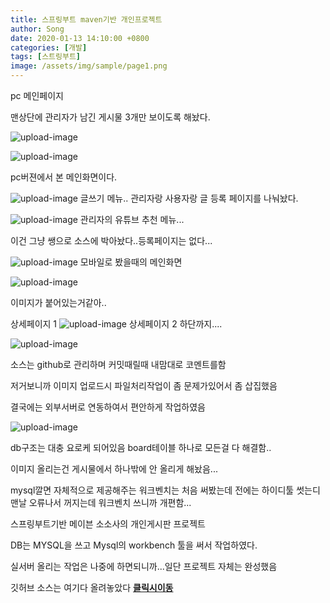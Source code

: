 ```yaml
---
title: 스프링부트 maven기반 개인프로젝트
author: Song
date: 2020-01-13 14:10:00 +0800
categories: [개발]
tags: [스트링부트]
image: /assets/img/sample/page1.png
---
```


pc 메인페이지

맨상단에 관리자가 남긴 게시물 3개만 보이도록 해놨다.

![upload-image](/assets/img/sample/page2.png)

![upload-image](/assets/img/sample/page3.png)

pc버젼에서 본 메인화면이다.




![upload-image](/assets/img/sample/page6.png)
글쓰기 메뉴.. 관리자랑 사용자랑 글 등록 페이지를 나눠놨다.


![upload-image](/assets/img/sample/page8.png)
관리자의 유튜브 추천 메뉴...

이건 그냥 쌩으로 소스에 박아놨다..등록페이지는 없다...

![upload-image](/assets/img/sample/page10.png)
모바일로 봤을때의 메인화면

![upload-image](/assets/img/sample/page11.png)

이미지가 붙어있는거같아..

상세페이지 1
![upload-image](/assets/img/sample/page12.png)
상세페이지 2 하단까지....

![upload-image](/assets/img/sample/github.png)

소스는 github로 관리하며 커밋때릴때 내맘대로 코멘트를함

저거보니까 이미지 업로드시 파일처리작업이 좀 문제가있어서 좀 삽집했음

결국에는 외부서버로 연동하여서 편안하게 작업하였음

![upload-image](/assets/img/sample/BoardDB.png)

db구조는 대충 요로케 되어있음 board테이블 하나로 모든걸 다 해결함..

이미지 올리는건 게시물에서 하나밖에 안 올리게 해놨음...



mysql깔면 자체적으로 제공해주는 워크벤치는 처음 써봤는데 전에는 하이디툴 썻는디 맨날 오류나서 꺼지는데 워크벤치 쓰니까 개편함...





스프링부트기반 메이븐 소소사의 개인게시판 프로젝트

DB는 MYSQL을 쓰고 Mysql의 workbench 툴을 써서 작업하였다.



실서버 올리는 작업은 나중에 하면되니까...일단 프로젝트 자체는 완성했음

깃허브 소스는 여기다 올려놓았다
[**클릭시이동**](https://github.com/vjzm444/MavenTest)




